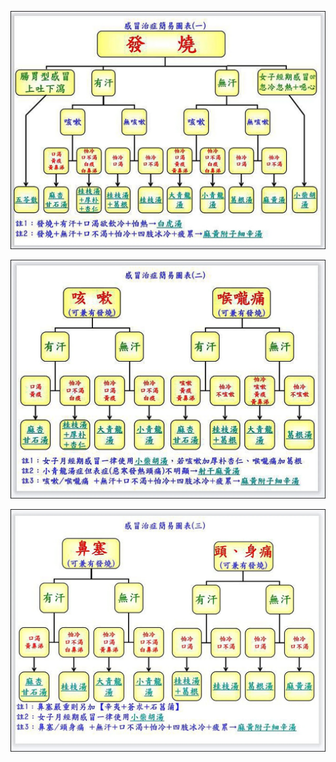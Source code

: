 
![b2a88eb022da99c0d3a0cf871ecfe42](./%E6%84%9F%E5%86%92%E7%BB%8F%E6%96%B9%E9%80%89%E8%8D%AF%E5%9B%BE.assets/90248ed422a4dd9faf223378de67739.jpg)

![b2a88eb022da99c0d3a0cf871ecfe42](./%E6%84%9F%E5%86%92%E7%BB%8F%E6%96%B9%E9%80%89%E8%8D%AF%E5%9B%BE.assets/b2a88eb022da99c0d3a0cf871ecfe42.jpg)

![de45ac7bbb11601310c422293f13e33](./%E6%84%9F%E5%86%92%E7%BB%8F%E6%96%B9%E9%80%89%E8%8D%AF%E5%9B%BE.assets/de45ac7bbb11601310c422293f13e33.jpg)